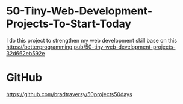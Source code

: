 # 50-Tiny-Web-Development-Projects-To-Start-Today
I do this project to strengthen my web development skill base on this https://betterprogramming.pub/50-tiny-web-development-projects-32d662eb592e 

# GitHub
https://github.com/bradtraversy/50projects50days

